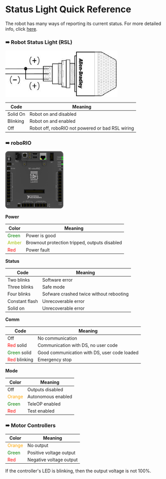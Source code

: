 # Status Light Quick Reference

The robot has many ways of reporting its current status. For more detailed info, click [here](http://wpilib.screenstepslive.com/s/4485/m/24166/l/144972-status-light-quick-reference).

### ➠ Robot Status Light (RSL)

![RSL](../../Images/RSL.jpg)

| Code     | Meaning                                          |
| -------- | -------------------------------------------------|
| Solid On | Robot on and disabled                            |
| Blinking | Robot on and enabled                             |
| Off      | Robot off, roboRIO not powered or bad RSL wiring |


### ➠ roboRIO

![roboRIO status](../../Images/squareRIO.png)

**Power**

| Color                          | Meaning                                       |
| ------------------------------ | --------------------------------------------- |
| <font color=green>Green</font> | Power is good                                 |
| <font color=amber>Amber</font> | Brownout protection tripped, outputs disabled |
| <font color=red>Red</font>     | Power fault                                   |

**Status**

| Code           | Meaning                                 |
| -------------- | --------------------------------------- |
| Two blinks     | Software error                          |
| Three blinks   | Safe mode                               |
| Four blinks    | Sofware crashed twice without rebooting |
| Constant flash | Unrecoverable error                     |
| Solid on       | Unrecoverable error                     |

**Comm**

| Code                                 | Meaning                                      |
| ------------------------------------ | -------------------------------------------- |
| Off                                  | No communication                             |
| <font color=red>Red</font> solid     | Communication with DS, no user code          |
| <font color=green>Green</font> solid | Good communication with DS, user code loaded |
| <font color=red>Red</font> blinking  | Emergency stop                               |

**Mode**

| Color                            | Meaning            |
| -------------------------------- | ------------------ |
| Off                              | Outputs disabled   |
| <font color=orange>Orange</font> | Autonomous enabled |
| <font color=green>Green</font>   | TeleOP enabled     |
| <font color=red>Red</font>       | Test enabled       |

### ➠ Motor Controllers

| Color                            | Meaning                 |
| -------------------------------- | ----------------------- |
| <font color=orange>Orange</font> | No output               |
| <font color=green>Green</font>   | Positive voltage output |
| <font color=red>Red</font>       | Negative voltage output |

If the controller's LED is blinking, then the output voltage is not 100%.

